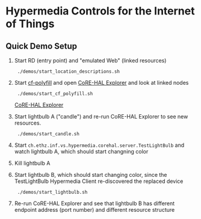 # Hypermedia Controls for the Internet of Things

## Quick Demo Setup

1. Start RD (entry point) and "emulated Web" (linked resources)

        ./demos/start_location_descriptions.sh

2. Start [cf-polyfill](https://github.com/eclipse/californium.tools/tree/master/cf-polyfill) and open [CoRE-HAL Explorer](https://github.com/mkovatsc/core-hal-explorer) and look at linked nodes

        ./demos/start_cf_polyfill.sh

   [CoRE-HAL Explorer](http://mkovatsc.github.io/core-hal-explorer/)

3. Start lightbulb A ("candle") and re-run CoRE-HAL Explorer to see new resources.

        ./demos/start_candle.sh

4. Start `ch.ethz.inf.vs.hypermedia.corehal.server.TestLightBulb` and watch lightbulb A, which should start changning color
5. Kill lightbulb A
6. Start lightbulb B, which should start changing color, since the TestLightBulb Hypermedia Client re-discovered the replaced device

        ./demos/start_lightbulb.sh

7. Re-run CoRE-HAL Explorer and see that lightbulb B has different endpoint address (port number) and different resource structure

